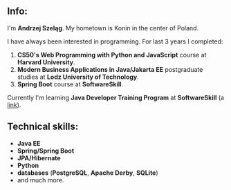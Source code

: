 Info:
-----
I'm **Andrzej Szeląg**. My hometown is Konin in the center of Poland. 

I have always been interested in programming. For last 3 years I completed:
1. **CS50's Web Programming with Python and JavaScript** course at **Harvard University**.
2. **Modern Business Applications in Java/Jakarta EE** postgraduate studies at **Lodz University of Technology**.
3. **Spring Boot** course at **SoftwareSkill**.

Currently I'm learning **Java Developer Training Program** at **SoftwareSkill** (a [link](https://softwareskill.pl/program/java-developer)).

Technical skills:
-----------------
* **Java EE**
* **Spring/Spring Boot**
* **JPA/Hibernate**
* **Python**
* **databases** (**PostgreSQL**, **Apache Derby**, **SQLite**) 
* and much more.
